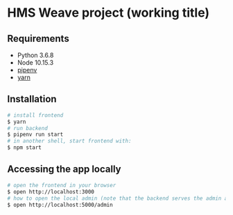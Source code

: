 # HMS Weave project (working title)

## Requirements

- Python 3.6.8
- Node 10.15.3
- [pipenv](https://github.com/pypa/pipenv#installation)
- [yarn](https://yarnpkg.com/en/docs/install)

## Installation

```sh
# install frontend
$ yarn
# run backend
$ pipenv run start
# in another shell, start frontend with:
$ npm start
```

## Accessing the app locally

```sh
# open the frontend in your browser
$ open http://localhost:3000
# how to open the local admin (note that the backend serves the admin as html, rather than the frontend serving it)
$ open http://localhost:5000/admin
```
